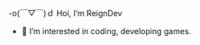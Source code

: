 -o(￣▽￣)ｄ Hoi, I’m ReignDev
- 👀 I’m interested in coding, developing games.

<!---
ReignDev/ReignDev is a ✨ special ✨ repository because its `README.md` (this file) appears on your GitHub profile.
You can click the Preview link to take a look at your changes.
--->
